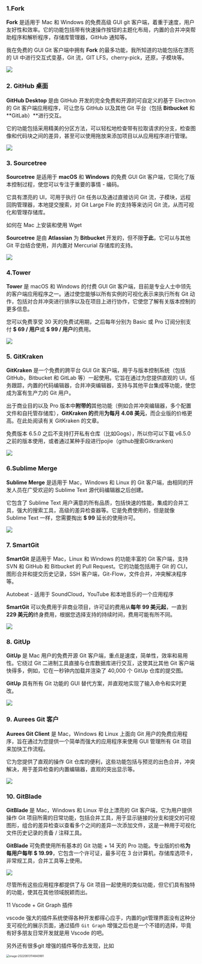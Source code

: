 

### 1.**Fork**

**Fork** 是适用于 Mac 和 Windows 的免费高级 GUI git 客户端，着重于速度，用户友好性和效率。它的功能包括带有快速操作按钮的主题化布局，内置的合并冲突帮助程序和解析程序，存储库管理器，GitHub 通知等。

我在免费的 GUI Git 客户端中拥有 **Fork** 的最多功能，我所知道的功能包括在漂亮的 UI 中进行交互式变基，Git 流，GIT LFS，cherry-pick，还原，子模块等。

![](https://www.sqgsz.com/uploads/allimg/220111/1933056258-0.jpg)

### 2. GitHub 桌面

**GitHub Desktop** 是由 GitHub 开发的完全免费和开源的可自定义的基于 Electron 的 Git 客户端应用程序，可让您与 GitHub 以及其他 Git 平台（包括 **Bitbucket** 和 **GitLab）**进行交互。

它的功能包括采用精美的分区方法，可以轻松地检查带有拉取请求的分支，检查图像和代码块之间的差异，甚至可以使用拖放来添加项目以从应用程序进行管理。

![](https://www.sqgsz.com/uploads/allimg/220111/1933055645-1.jpg)

### 3. Sourcetree

**Sourcetree** 是适用于 **macOS** 和 **Windows** 的免费 GUI Git 客户端，它简化了版本控制过程，使您可以专注于重要的事情 - 编码。

它具有漂亮的 UI，可用于执行 Git 任务以及通过直接访问 Git 流，子模块，远程回购管理器，本地提交搜索，对 Git Large File 的支持等来访问 Git 流，从而可视化和管理存储库。

如何在 Mac 上安装和使用 Wget

**Sourcetree** 是由 **Atlassian** 为 **Bitbucket** 开发的，但不限**于此**，它可以与其他 Git 平台结合使用，并内置对 Mercurial 存储库的支持。

![](https://www.sqgsz.com/uploads/allimg/220111/19330560T-2.jpg)

### 4.**Tower**

**Tower** 是 macOS 和 Windows 的付费 GUI Git 客户端，目前是专业人士中领先的客户端应用程序之一。通过使您能够以所有实例的可视化表示来执行所有 Git 动作，包括对合并冲突进行排序以及在项目上进行协作，它使您了解有关版本控制的更多信息。

您可以免费享受 30 天的免费试用期，之后每年分别为 Basic 或 Pro 订阅分别支付 **$ 69 / 用户**或 **$ 99 / 用户**的费用。

![](https://www.sqgsz.com/uploads/allimg/220111/1933055L8-3.jpg)

### 5. GitKraken

**GitKraken** 是一个免费的跨平台 GUI Git 客户端，用于与版本控制系统（包括 GitHub，Bitbucket 和 GitLab 等）一起使用。它旨在通过为您提供直观的 UI，任务跟踪，内置的代码编辑器，合并冲突编辑器，支持与其他平台集成等功能，使您成为富有生产力的 Git 用户。

出于商业目的以及 Pro 版本中**附带的**其他功能（例如合并冲突编辑器，多个配置文件和自托管存储库），**GitKraken 的**费用**为每月 4.08 美元**，而企业版的价格更高。在此处阅读有关 GitKraken 的文章。

免费版本 6.5.0 之后不支持打开私有仓库（比如Gogs），所以你可以下载 v6.5.0 之前的版本使用，或者通过某种手段进行pojie（github搜索Gitkranken)

![](https://www.sqgsz.com/uploads/allimg/220111/19330524X-4.jpg)

### 6.**Sublime Merge**

**Sublime Merge** 是适用于 Mac，Windows 和 Linux 的 Git 客户端，由相同的开发人员在广受欢迎的 Sublime Text 源代码编辑器之后创建。

它包含了 Sublime Text 用户满意的所有品质，包括快速的性能，集成的合并工具，强大的搜索工具，高级的差异检查器等。它是免费使用的，但是就像 Sublime Text 一样，您需要掏出 **$ 99** 延长的使用许可。

![](https://www.sqgsz.com/uploads/allimg/220111/1933055B9-5.jpg)

### 7. SmartGit

**SmartGit** 是适用于 Mac，Linux 和 Windows 的功能丰富的 Git 客户端，支持 SVN 和 GitHub 和 Bitbucket 的 Pull Request。它的功能包括用于 Git 的 CLI，图形合并和提交历史记录，SSH 客户端，Git-Flow，文件合并，冲突解决程序等。

Autobeat - 适用于 SoundCloud，YouTube 和本地音乐的一个应用程序

**SmartGit** 可以免费用于非商业项目，许可证的费用从**每年 99 美元起**，一直到 **229 美元的**终身费用，根据您选择支持的持续时间，费用可能有所不同。

![](https://www.sqgsz.com/uploads/allimg/220111/193305I44-6.jpg)

### 8. GitUp

**GitUp** 是 Mac 用户的免费开源 Git 客户端，重点是速度，简单性，效率和易用性。它绕过 Git 二进制工具直接与仓库数据库进行交互，这使其比其他 Git 客户端快得多，例如，它在一秒钟内加载并渲染了 40,000 个 GitUp 仓库的提交图。

**GitUp** 具有所有 Git 功能的 GUI 替代方案，并直观地实现了输入命令和实时更改。

![](https://www.sqgsz.com/uploads/allimg/220111/193305A36-7.jpg)

### 9. Aurees Git 客户

**Aurees Git Client** 是 Mac，Windows 和 Linux 上面向 Git 用户的免费应用程序，旨在通过为您提供一个简单而强大的应用程序来使用 GUI 管理所有 Git 项目来加快工作流程。

它为您提供了直观的操作 Git 仓库的便利，这些功能包括与预览的出色合并，冲突解决，用于差异检查的内置编辑器，直观的突出显示等。

![](https://www.sqgsz.com/uploads/allimg/220111/193305I03-8.jpg)

### 10. GitBlade

**GitBlade** 是 Mac，Windows 和 Linux 平台上漂亮的 Git 客户端，它为用户提供操作 Git 项目所需的日常功能，包括合并工具，用于显示链接的分支和提交的可视图形，组合的差异检查以查看多个之间的差异一次添加文件，这是一种用于可视化文件历史记录的责备 / 注释工具。

**GitBlade** 可免费使用所有基本的 Git 功能 + 14 天的 Pro 功能。专业版的价格**为每用户每年 $ 19.99**，它包含一个许可证，最多可在 3 台计算机，存储库选项卡，非常规工具，合并工具等上使用。

![](https://www.sqgsz.com/uploads/allimg/220111/1933053P9-9.jpg)

尽管所有这些应用程序都提供了与 Git 项目一起使用的类似功能，但它们具有独特的功能，使其在其他领域脱颖而出。



11 Vscode + Git Graph 插件

vscode 强大的插件系统使得各种开发都得心应手，内置的git管理界面没有这种分支可视化的展示页面，通过插件 `Git Graph` 增强之后也是一个不错的选择，毕竟有好多朋友日常开发就是用 Vscode 的吧。

另外还有很多git 增强的插件等你去发现，比如

<img src="C:\Users\wzz\AppData\Roaming\Typora\typora-user-images\image-20220613114840991.png" alt="image-20220613114840991" style="zoom:50%;" />